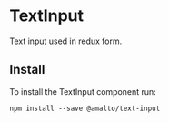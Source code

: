 # TextInput

Text input used in redux form.

## Install
To install the TextInput component run:
```terminal
npm install --save @amalto/text-input
```
